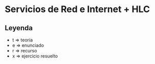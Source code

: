 # Servicios de Red e Internet + HLC 

## Leyenda

- t => teoría
- e => enunciado
- r => recurso
- x => ejercicio resuelto